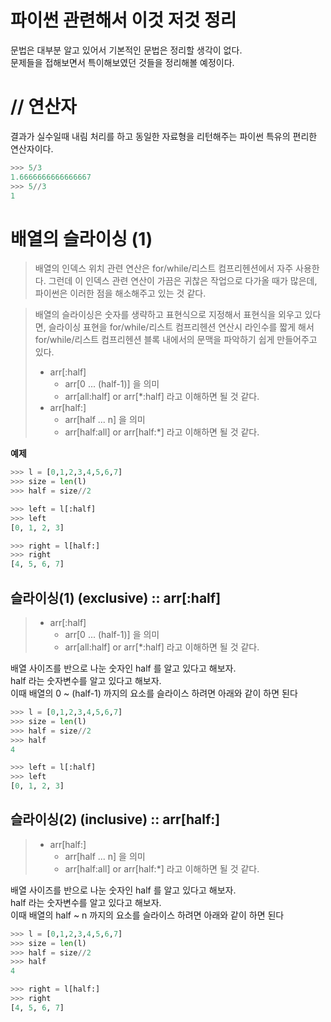 # 파이썬 관련해서 이것 저것 정리
문법은 대부분 알고 있어서 기본적인 문법은 정리할 생각이 없다.  
문제들을 접해보면서 특이해보였던 것들을 정리해볼 예정이다.

# // 연산자
결과가 실수일때 내림 처리를 하고 동일한 자료형을 리턴해주는 파이썬 특유의 편리한 연산자이다.  

```python
>>> 5/3
1.6666666666666667
>>> 5//3
1
```

# 배열의 슬라이싱 (1)
> 배열의 인덱스 위치 관련 연산은 for/while/리스트 컴프리헨션에서 자주 사용한다. 그런데 이 인덱스 관련 연산이 가끔은 귀찮은 작업으로 다가올 때가 많은데, 파이썬은 이러한 점을 해소해주고 있는 것 같다.  
  
> 배열의 슬라이싱은 숫자를 생략하고 표현식으로 지정해서 표현식을 외우고 있다면, 슬라이싱 표현을 for/while/리스트 컴프리헨션 연산시 라인수를 짧게 해서 for/while/리스트 컴프리헨션 블록 내에서의 문맥을 파악하기 쉽게 만들어주고 있다.     
> - arr[:half]
>     - arr[0 ... (half-1)] 을 의미
>     - arr[all:half] or arr[*:half] 라고 이해하면 될 것 같다.  
> - arr[half:]
>     - arr[half ... n] 을 의미
>     - arr[half:all] or arr[half:*] 라고 이해하면 될 것 같다.  
    
**예제**  
```python
>>> l = [0,1,2,3,4,5,6,7]
>>> size = len(l)
>>> half = size//2

>>> left = l[:half]
>>> left 
[0, 1, 2, 3]

>>> right = l[half:]
>>> right
[4, 5, 6, 7]
```
## 슬라이싱(1) (exclusive) :: arr[:half]
> - arr[:half]
>     - arr[0 ... (half-1)] 을 의미
>     - arr[all:half] or arr[*:half] 라고 이해하면 될 것 같다.    
  
배열 사이즈를 반으로 나눈 숫자인 half 를 알고 있다고 해보자.  
half 라는 숫자변수를 알고 있다고 해보자.  
이때 배열의 0 ~ (half-1) 까지의 요소를 슬라이스 하려면 아래와 같이 하면 된다  
```python
>>> l = [0,1,2,3,4,5,6,7]
>>> size = len(l)
>>> half = size//2
>>> half
4

>>> left = l[:half]
>>> left
[0, 1, 2, 3]
``` 
  
## 슬라이싱(2) (inclusive) :: arr[half:]
> - arr[half:]
>     - arr[half ... n] 을 의미
>     - arr[half:all] or arr[half:*] 라고 이해하면 될 것 같다.
  
배열 사이즈를 반으로 나눈 숫자인 half 를 알고 있다고 해보자.  
half 라는 숫자변수를 알고 있다고 해보자.  
이때 배열의 half ~ n 까지의 요소를 슬라이스 하려면 아래와 같이 하면 된다  

```python
>>> l = [0,1,2,3,4,5,6,7]
>>> size = len(l)
>>> half = size//2
>>> half
4

>>> right = l[half:]
>>> right
[4, 5, 6, 7]
```
